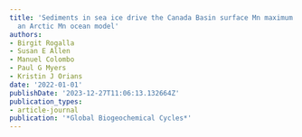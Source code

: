 ```yaml
---
title: 'Sediments in sea ice drive the Canada Basin surface Mn maximum: insights from
  an Arctic Mn ocean model'
authors:
- Birgit Rogalla
- Susan E Allen
- Manuel Colombo
- Paul G Myers
- Kristin J Orians
date: '2022-01-01'
publishDate: '2023-12-27T11:06:13.132664Z'
publication_types:
- article-journal
publication: '*Global Biogeochemical Cycles*'
---
```

